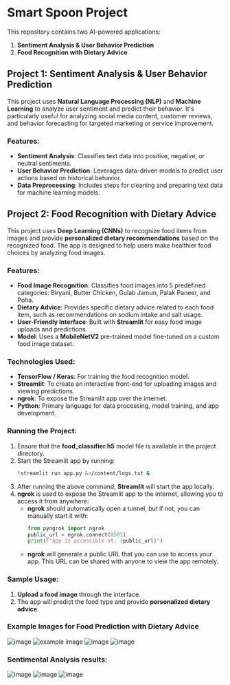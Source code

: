 # Smart Spoon Project

This repository contains two AI-powered applications:

1. **Sentiment Analysis & User Behavior Prediction**
2. **Food Recognition with Dietary Advice**

## Project 1: Sentiment Analysis & User Behavior Prediction

This project uses **Natural Language Processing (NLP)** and **Machine Learning** to analyze user sentiment and predict their behavior. It's particularly useful for analyzing social media content, customer reviews, and behavior forecasting for targeted marketing or service improvement.

### Features:
- **Sentiment Analysis**: Classifies text data into positive, negative, or neutral sentiments.
- **User Behavior Prediction**: Leverages data-driven models to predict user actions based on historical behavior.
- **Data Preprocessing**: Includes steps for cleaning and preparing text data for machine learning models.


## Project 2: Food Recognition with Dietary Advice

This project uses **Deep Learning (CNNs)** to recognize food items from images and provide **personalized dietary recommendations** based on the recognized food. The app is designed to help users make healthier food choices by analyzing food images.

### Features:
- **Food Image Recognition**: Classifies food images into 5 predefined categories: Biryani, Butter Chicken, Gulab Jamun, Palak Paneer, and Poha.
- **Dietary Advice**: Provides specific dietary advice related to each food item, such as recommendations on sodium intake and salt usage.
- **User-Friendly Interface**: Built with **Streamlit** for easy food image uploads and predictions.
- **Model**: Uses a **MobileNetV2** pre-trained model fine-tuned on a custom food image dataset.

### Technologies Used:
- **TensorFlow / Keras**: For training the food recognition model.
- **Streamlit**: To create an interactive front-end for uploading images and viewing predictions.
- **ngrok**: To expose the Streamlit app over the internet.
- **Python**: Primary language for data processing, model training, and app development.

### Running the Project:
1. Ensure that the **food_classifier.h5** model file is available in the project directory.
2.  Start the Streamlit app by running:
    ```bash
    !streamlit run app.py &>/content/logs.txt & 
    ```
3. After running the above command, **Streamlit** will start the app locally.
4. **ngrok** is used to expose the Streamlit app to the internet, allowing you to access it from anywhere:
    - **ngrok** should automatically open a tunnel, but if not, you can manually start it with:
      ```python
      from pyngrok import ngrok
      public_url = ngrok.connect(8501)
      print(f"App is accessible at: {public_url}")
      ```
    - **ngrok** will generate a public URL that you can use to access your app. This URL can be shared with anyone to view the app remotely.

### Sample Usage:
1. **Upload a food image** through the interface.
2. The app will predict the food type and provide **personalized dietary advice**.

### Example Images for Food Prediction with Dietary Advice
![image](https://github.com/user-attachments/assets/bbb87840-ea29-4671-bea8-ebf9a31c0fe8)
![example image](https://github.com/user-attachments/assets/002023b4-4d0b-44f9-843d-6ebf793505d4)
![image](https://github.com/user-attachments/assets/598a03e6-83d3-4b88-98ef-2eb0acdd6b86)
![image](https://github.com/user-attachments/assets/5f9b077b-32b4-46fc-8faf-53aaf8327e09)

### Sentimental Analysis results:
![image](https://github.com/user-attachments/assets/bd240a2b-c23a-473a-83b1-194239ddafbf)
![image](https://github.com/user-attachments/assets/dd42d612-5e67-4612-a32a-fd920df4ac4a)
![image](https://github.com/user-attachments/assets/5e3db676-45ed-4cba-86dc-e750191d03db)





